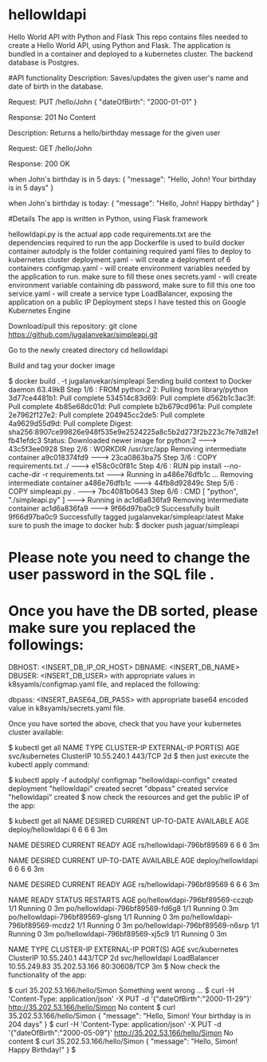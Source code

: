 # hellowldapi

Hello World API with Python and Flask
This repo contains files needed to create a Hello World API, using Python and Flask. The application is bundled in a container and deployed to a kubernetes cluster. The backend database is Postgres.

#API functionality
Description: Saves/updates the given user's name and date of birth in the database.

Request: PUT /hello/John { "dateOfBirth": "2000-01-01" }

Response: 201 No Content

Description: Returns a hello/birthday message for the given user

Request: GET /hello/John

Response: 200 OK

when John's birthday is in 5 days: { "message": "Hello, John! Your birthday is in 5 days" }

when John's birthday is today: { "message": "Hello, John! Happy birthday" }

#Details
The app is written in Python, using Flask framework

hellowldapi.py is the actual app code
requirements.txt are the dependencies required to run the app
Dockerfile is used to build docker container
autodply is the folder containing required yaml files to deploy to kubernetes cluster
deployment.yaml - will create a deployment of 6 containers
configmap.yaml - will create environment variables needed by the application to run. make sure to fill these ones
secrets.yaml - will create environment variable containing db password, make sure to fill this one too
service.yaml - will create a service type LoadBalancer, exposing the application on a public IP
Deployment steps
I have tested this on Google Kubernetes Engine

Download/pull this repository: git clone https://github.com/jugalanvekar/simpleapi.git

Go to the newly created directory cd hellowldapi

Build and tag your docker image

$ docker build . -t jugalanvekar/simpleapi
Sending build context to Docker daemon  63.49kB
Step 1/6 : FROM python:2
2: Pulling from library/python
3d77ce4481b1: Pull complete
534514c83d69: Pull complete
d562b1c3ac3f: Pull complete
4b85e68dc01d: Pull complete
b2b679cd961a: Pull complete
2e7962f127e2: Pull complete
204945cc2de5: Pull complete
4a9629d55d9d: Pull complete
Digest: sha256:8907ce99826e948f535e9e2524225a8c5b2d273f2b223c7fe7d82e1fb41efdc3
Status: Downloaded newer image for python:2
 ---> 43c5f3ee0928
Step 2/6 : WORKDIR /usr/src/app
Removing intermediate container a9c018374fd9
 ---> 23ca0863ba75
Step 3/6 : COPY requirements.txt ./
 ---> e158c0c0f81c
Step 4/6 : RUN pip install --no-cache-dir -r requirements.txt
 ---> Running in a486e76dfb1c
 ...
Removing intermediate container a486e76dfb1c
 ---> 44fb8d92849c
Step 5/6 : COPY simpleapi.py .
 ---> 7bc4081b0643
Step 6/6 : CMD [ "python", "./simpleapi.py" ]
 ---> Running in ac1d6a836fa9
Removing intermediate container ac1d6a836fa9
 ---> 9f66d97ba0c9
Successfully built 9f66d97ba0c9
Successfully tagged jugalanvekar/simpleapi:latest
Make sure to push the image to docker hub: $ docker push jaguar/simpleapi

# Please note you need to change the user password in the SQL file .

# Once you have the DB sorted, please make sure you replaced the followings:

DBHOST: <INSERT_DB_IP_OR_HOST>
DBNAME: <INSERT_DB_NAME>
DBUSER: <INSERT_DB_USER>
with appropriate values in k8syamls/configmap.yaml file, and replaced the following:

  dbpass: <INSERT_BASE64_DB_PASS>
with appropriate base64 encoded value in k8syamls/secrets.yaml file.

Once you have sorted the above, check that you have your kubernetes cluster available:

$ kubectl get all
NAME             TYPE        CLUSTER-IP    EXTERNAL-IP   PORT(S)   AGE
svc/kubernetes   ClusterIP   10.55.240.1   <none>        443/TCP   2d
$
then just execute the kubectl apply command:

$ kubectl apply -f autodply/
configmap "hellowldapi-configs" created
deployment "hellowldapi" created
secret "dbpass" created
service "hellowldapi" created
$
now check the resources and get the public IP of the app:

$ kubectl get all
NAME               DESIRED   CURRENT   UP-TO-DATE   AVAILABLE   AGE
deploy/hellowldapi   6         6         6            6           3m

NAME                      DESIRED   CURRENT   READY     AGE
rs/hellowldapi-796bf89569   6         6         6         3m

NAME               DESIRED   CURRENT   UP-TO-DATE   AVAILABLE   AGE
deploy/hellowldapi   6         6         6            6           3m

NAME                      DESIRED   CURRENT   READY     AGE
rs/hellowldapi-796bf89569   6         6         6         3m

NAME                            READY     STATUS    RESTARTS   AGE
po/hellowldapi-796bf89569-cczqb   1/1       Running   0          3m
po/hellowldapi-796bf89569-fd6g8   1/1       Running   0          3m
po/hellowldapi-796bf89569-glsng   1/1       Running   0          3m
po/hellowldapi-796bf89569-mcdz2   1/1       Running   0          3m
po/hellowldapi-796bf89569-n6srp   1/1       Running   0          3m
po/hellowldapi-796bf89569-xj5c9   1/1       Running   0          3m

NAME             TYPE           CLUSTER-IP     EXTERNAL-IP     PORT(S)        AGE
svc/kubernetes   ClusterIP      10.55.240.1    <none>          443/TCP        2d
svc/hellowldapi    LoadBalancer   10.55.249.83   35.202.53.166   80:30608/TCP   3m
$
Now check the functionality of the app:

$ curl 35.202.53.166/hello/Simon
Something went wrong ...
$ curl -H 'Content-Type: application/json' -X PUT -d '{"dateOfBirth":"2000-11-29"}' http://35.202.53.166/hello/Simon
No content
$ curl 35.202.53.166/hello/Simon
{ "message": "Hello, Simon! Your birthday is in 204 days" }
$ curl -H 'Content-Type: application/json' -X PUT -d '{"dateOfBirth":"2000-05-09"}' http://35.202.53.166/hello/Simon
No content
$ curl 35.202.53.166/hello/Simon
{ "message": "Hello, Simon! Happy Birthday!" }
$
